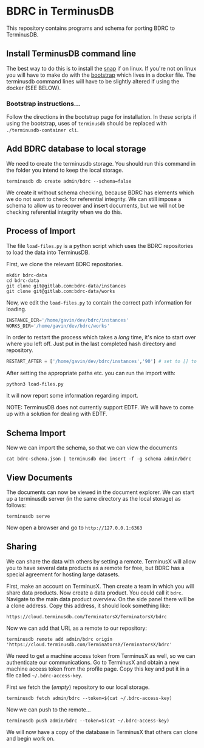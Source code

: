 # BDRC in TerminusDB

This repository contains programs and schema for porting BDRC to TerminusDB.

## Install TerminusDB command line

The best way to do this is to install the
[snap](https://snapcraft.io/terminusdb) if on linux. If you're not on
linux you will have to make do with the
[bootstrap](https://github.com/terminusdb/terminusdb-bootstrap) which
lives in a docker file. The terminusdb command lines will have to be
slightly altered if using the docker (SEE BELOW).

### Bootstrap instructions...

Follow the directions in the bootstrap page for installation. In these
scripts if using the bootstrap, uses of `terminusdb` should be
replaced with `./terminusdb-container cli`.

## Add BDRC database to local storage

We need to create the terminusdb storage. You should run this command
in the folder you intend to keep the local storage.

`terminusdb db create admin/bdrc --schema=false`

We create it without schema checking, because BDRC has elements which
we do not want to check for referential integrity. We can still impose
a schema to allow us to recover and insert documents, but we will not
be checking referential integrity when we do this.

## Process of Import

The file `load-files.py` is a python script which uses the BDRC
repositories to load the data into TerminusDB.

First, we clone the relevant BDRC repositories.

```shell
mkdir bdrc-data
cd bdrc-data
git clone git@gitlab.com:bdrc-data/instances
git clone git@gitlab.com:bdrc-data/works
```

Now, we edit the `load-files.py` to contain the correct path
information for loading.

```python
INSTANCE_DIR='/home/gavin/dev/bdrc/instances'
WORKS_DIR='/home/gavin/dev/bdrc/works'
```

In order to restart the process which takes a *long* time, it's nice
to start over where you left off. Just put in the last completed hash
directory and repository.

```python
RESTART_AFTER = ['/home/gavin/dev/bdrc/instances','90'] # set to [] to process everything
```

After setting the appropriate paths etc. you can run the import with: 

```shell
python3 load-files.py
```

It will now report some information regarding import.

NOTE: TerminusDB does not currently support EDTF. We will have to come
up with a solution for dealing with EDTF.

## Schema Import

Now we can import the schema, so that we can view the documents

`cat bdrc-schema.json | terminusdb doc insert -f -g schema admin/bdrc`

## View Documents

The documents can now be viewed in the document explorer. We can start
up a terminusdb server (in the same directory as the local storage) as
follows:

```shell
terminusdb serve
```
Now open a browser and go to `http://127.0.0.1:6363`

## Sharing

We can share the data with others by setting a remote. TerminusX will
allow you to have several data products as a remote for free, but BDRC
has a special agreement for hosting large datasets.

First, make an account on TerminusX. Then create a team in which you
will share data products. Now create a data product. You could call it
`bdrc`. Navigate to the main data product overview. On the side panel
there will be a clone address. Copy this address, it should look
something like:

```
https://cloud.terminusdb.com/TerminatorsX/TerminatorsX/bdrc
```

Now we can add that URL as a remote to our repository:

```shell
terminusdb remote add admin/bdrc origin 'https://cloud.terminusdb.com/TerminatorsX/TerminatorsX/bdrc'
```

We need to get a machine access token from TerminusX as well, so we
can authenticate our communications. Go to TerminusX and obtain a new
machine access token from the profile page. Copy this key and put it
in a file called `~/.bdrc-access-key`.


First we fetch the (*empty*) repository to our local storage.

```shell
terminusdb fetch admin/bdrc --token=$(cat ~/.bdrc-access-key)
```

Now we can push to the remote...

```shell
terminusdb push admin/bdrc --token=$(cat ~/.bdrc-access-key)
```

We will now have a copy of the database in TerminusX that others can
clone and begin work on.

